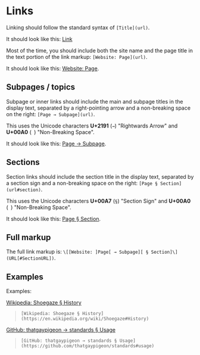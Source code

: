 # Links
Linking should follow the standard syntax of `[Title](url)`.

It should look like this: [Link](https://example.com)

Most of the time, you should include both the site name and the page title in the text portion of the link markup: `[Website: Page](url)`.

It should look like this: [Website: Page](https://example.com).

## Subpages / topics
Subpage or inner links should include the main and subpage titles in the display text, separated by a right-pointing arrow and a non-breaking space on the right: `[Page → Subpage](url)`.

This uses the Unicode characters **U+2191** (`→`) "Rightwards Arrow" and **U+00A0** (` `) "Non-Breaking Space".

It should look like this: [Page → Subpage](https://example.com).

## Sections
Section links should include the section title in the display text, separated by a section sign and a non-breaking space on the right: `[Page § Section](url#section)`.

This uses the Unicode characters **U+00A7** (`§`) "Section Sign" and **U+00A0** (` `) "Non-Breaking Space".

It should look like this: [Page § Section](https://example.com#section).

## Full markup
The full link markup is: `\[[Website: ]Page[ → Subpage][ § Section]\](URL[#SectionURL])`.

## Examples
Examples:

[Wikipedia: Shoegaze § History](https://en.wikipedia.org/wiki/Shoegaze#History)
> `[Wikipedia: Shoegaze § History](https://en.wikipedia.org/wiki/Shoegaze#History)`

[GitHub: thatgaypigeon → standards § Usage](https://github.com/thatgaypigeon/standards#usage)
> `[GitHub: thatgaypigeon → standards § Usage](https://github.com/thatgaypigeon/standards#usage)`
